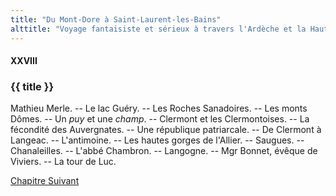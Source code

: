 ```yaml
---
title: "Du Mont-Dore à Saint-Laurent-les-Bains"
alttitle: "Voyage fantaisiste et sérieux à travers l'Ardèche et la Haute-Loire"
---
```


#### XXVIII

### {{ title }}

<div class="tltr">

Mathieu Merle. -- Le lac Guéry. -- Les Roches Sanadoires. -- Les monts Dômes. --
Un _puy_ et une _champ_. -- Clermont et les Clermontoises. -- La fécondité des
Auvergnates. -- Une république patriarcale. -- De Clermont à Langeac. --
L'antimoine. -- Les hautes gorges de l'Allier. -- Saugues. -- Chanaleilles. --
L'abbé Chambron. -- Langogne. -- Mgr Bonnet, évêque de Viviers. -- La tour de
Luc.

</div>

<div id="next">

[Chapitre Suivant](29.html)

</div>
